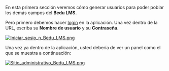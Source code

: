 En esta primera sección veremos cómo generar usuarios para poder poblar los demás campos del **Bedu LMS.**

Pero primero debemos hacer [login](https://pwa.bedu.org/admin/login/?next=/admin/) en la aplicación. Una vez dentro de la URL, escriba su **Nombre de usuario** y su **Contraseña.**

[![Iniciar_sesio_n_Bedu_LMS.png](https://s33.postimg.cc/pvylx5dan/Iniciar_sesio_n_Bedu_LMS.png)](https://postimg.cc/image/5btrynxjf/)

Una vez ya dentro de la aplicación, usted debería de ver un panel como el que se muestra a continuación:

[![Sitio_administrativo_Bedu_LMS.png](https://s33.postimg.cc/x1qcz7ou7/Sitio_administrativo_Bedu_LMS.png)](https://postimg.cc/image/d74bd39mj/)

